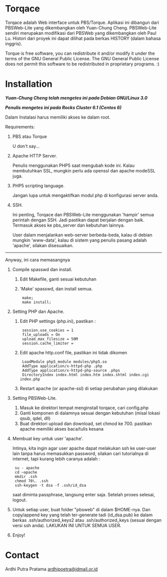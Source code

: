 # Torqace

Torqace adalah Web interface untuk PBS/Torque. Aplikasi ini dibangun dari PBSWeb-Lite yang dikembangkan oleh Yuan-Chung Cheng. PBSWeb-Lite sendiri merupakan modifikasi dari PBSWeb yang dikembangkan oleh Paul Lu. Histori dari proyek ini dapat dilihat pada berkas HISTORY (dalam bahasa inggris).

Torque is free software, you can redistribute it and/or modify it under the terms of the GNU General Public License. The GNU General Public License does not permit this software to be redistributed in proprietary programs. :)

# Installation

***Yuan-Chung Cheng telah mengetes ini pada Debian GNU/Linux 3.0***

***Penulis mengetes ini pada Rocks Cluster 6.1 (Centos 6)***

Dalam Instalasi harus memiliki akses ke dalam root.

Requirements:

1. PBS atau Torque

    U don't say...

2. Apache HTTP Server.

    Penulis menggunakan PHP5 saat mengubah kode ini. Kalau membutuhkan SSL, mungkin perlu ada openssl dan apache modeSSL juga.</span>

3. PHP5 scripting language.

    Jangan lupa untuk mengaktifkan modul php di konfigurasi server anda.</span>

4. SSH. 

    Ini penting, Torqace dan PBSWeb-Lite menggunakan 'hampir' semua perintah dengan SSH. Jadi pastikan dapat berjalan dengan baik. Termasuk akses ke pbs_server dan kebutuhan lainnya.

    User dalam menjalankan web-server berbeda-beda, kalau di debian mungkin 'www-data', kalau di sistem yang penulis pasang adalah 'apache', silakan disesuaikan.

*******

Anyway, ini cara memasangnya

1. Compile spasswd dan install.

    1. Edit Makefile, ganti sesuai kebutuhan
    2. 'Make' spasswd, dan install semua.
              
            make;
            make install;

2. Setting PHP dan Apache.

    1. Edit PHP settings (php.ini), pastikan :
        
            session.use_cookies = 1
            file_uploads = On
            upload_max_filesize = 50M
            session.cache_limiter =
    2. Edit apache http.conf file, pastikan ini tidak dikomen
        
            LoadModule php5_module modules/php5.so
            AddType application/x-httpd-php .php
            AddType application/x-httpd-php-source .phps
            DirectoryIndex index.html index.htm index.shtml index.cgi index.php
    3. Restart apache (or apache-ssl) di setiap perubahan yang dilakukan


3. Setting PBSWeb-Lite.

    1. Masuk ke direktori tempat menginstall torqace, cari config.php
    2. Ganti komponen di dalamnya sesuai dengan kebutuhan (misal lokasi qsub, qdel, dll)
    3. Buat direktori upload dan download, set chmod ke 700\. pastikan apache memiliki akses baca/tulis kesana

4. Membuat key untuk user 'apache'.

    Intinya, kita ingin agar user apache dapat melakukan ssh ke user-user lain tanpa harus memasukkan password, silakan cari tutorialnya di internet, tapi kurang lebih caranya adalah :
        
        su - apache
        cd ~apache
        mkdir .ssh
        chmod 70\. .ssh
        ssh-keygen -t dsa -f .ssh/id_dsa
    saat diminta passphrase, langsung enter saja. Setelah proses selesai, logout.
    
5. Untuk setiap user, buat folder "pbsweb" di dalam $HOME-nya. Dan copy/append key yang telah ter-generate tadi (id_dsa.pub) ke dalam berkas .ssh/authorized_keys2 atau .ssh/authorized_keys (sesuai dengan versi ssh anda). LAKUKAN INI UNTUK SEMUA USER.

6. Enjoy!

# Contact

Ardhi Putra Pratama [ardhipoetra@idmail.or.id](mailto:ardhipoetra@idmail.or.id)
